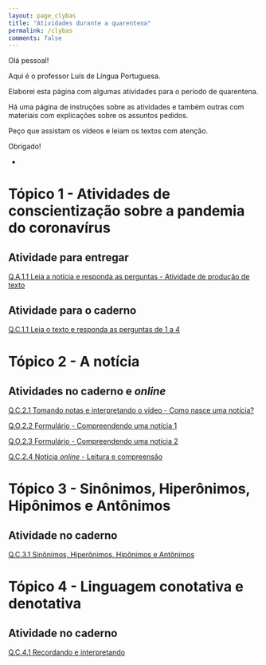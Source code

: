 ```yaml
---
layout: page_clybas
title: "Atividades durante a quarentena"
permalink: /clybas
comments: false
---
```


Olá pessoal!

Aqui é o professor Luís de Língua Portuguesa.

Elaborei esta página com algumas atividades para o período de quarentena. 

Há uma página de instruções sobre as atividades e também outras com materiais com explicações sobre os assuntos pedidos.

Peço que assistam os vídeos e leiam os textos com atenção.

Obrigado!

-

# Tópico 1 - Atividades de conscientização sobre a pandemia do coronavírus

## Atividade para entregar

[Q.A.1.1 Leia a notícia e responda as perguntas - Atividade de produção de texto]({{site.baseurl}}/clybas/qa11)

## Atividade para o caderno

[Q.C.1.1 Leia o texto e responda as perguntas de 1 a 4]({{site.baseurl}}/clybas/qc11)


# Tópico 2 - A notícia

## Atividades no caderno e *online*

[Q.C.2.1 Tomando notas e interpretando o vídeo - Como nasce uma notícia?]({{site.baseurl}}/clybas/qc21)

[Q.O.2.2 Formulário - Compreendendo uma notícia 1]({{site.baseurl}}/clybas/qc22)

[Q.O.2.3 Formulário - Compreendendo uma notícia 2]({{site.baseurl}}/clybas/qc23)

[Q.C.2.4 Notícia *online* - Leitura e compreensão]({{site.baseurl}}/clybas/qc24)


# Tópico 3 - Sinônimos, Hiperônimos, Hipônimos e Antônimos

## Atividade no caderno

[Q.C.3.1 Sinônimos, Hiperônimos, Hipônimos e Antônimos]({{site.baseurl}}/clybas/qc31)

# Tópico 4 - Linguagem conotativa e denotativa

## Atividade no caderno

[Q.C.4.1 Recordando e interpretando]({{site.baseurl}}/clybas/qc41)

